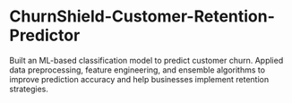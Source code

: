 # ChurnShield-Customer-Retention-Predictor
Built an ML-based classification model to predict customer churn. Applied data preprocessing, feature engineering, and ensemble algorithms to improve prediction accuracy and help businesses implement retention strategies.
